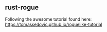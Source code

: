 ## rust-rogue

Following the awesome tutorial found here: https://tomassedovic.github.io/roguelike-tutorial